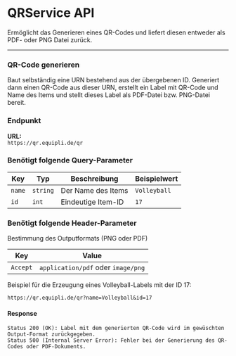 # QRService API

Ermöglicht das Generieren eines QR-Codes und liefert diesen entweder als PDF- oder PNG Datei zurück.

---

### QR-Code generieren

Baut selbständig eine URN bestehend aus der übergebenen ID.
Generiert dann einen QR-Code aus dieser URN, erstellt ein Label mit QR-Code und Name des Items und stellt dieses Label als PDF-Datei bzw. PNG-Datei bereit.

### Endpunkt

**URL:**  
`https://qr.equipli.de/qr`

### Benötigt folgende Query-Parameter

| Key    | Typ      | Beschreibung       | Beispielwert     |
|--------|----------|--------------------|------------------|
| `name` | `string` | Der Name des Items | `Volleyball`    |
| `id`   | `int`    | Eindeutige Item-ID | `17`            |

### Benötigt folgende Header-Parameter

Bestimmung des Outputformats (PNG oder PDF)

| Key             | Value                              |
|-----------------|------------------------------------|
| `Accept` | `application/pdf` oder `image/png` |

Beispiel für die Erzeugung eines Volleyball-Labels mit der ID 17:
```http
https://qr.equipli.de/qr?name=Volleyball&id=17
```


#### Response

    Status 200 (OK): Label mit dem generierten QR-Code wird im gewüschten Output-Format zurückgegeben.
    Status 500 (Internal Server Error): Fehler bei der Generierung des QR-Codes oder PDF-Dokuments.
